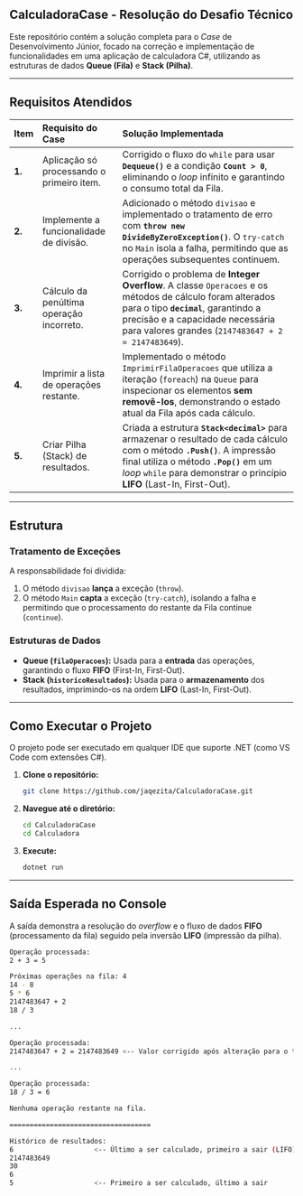 ## CalculadoraCase - Resolução do Desafio Técnico

Este repositório contém a solução completa para o *Case* de Desenvolvimento Júnior, focado na correção e implementação de funcionalidades em uma aplicação de calculadora C#, utilizando as estruturas de dados **Queue (Fila)** e **Stack (Pilha)**.

---

## Requisitos Atendidos


| Item | Requisito do Case | Solução Implementada |
| :--- | :--- | :--- |
| **1.** | Aplicação só processando o primeiro item. | Corrigido o fluxo do `while` para usar **`Dequeue()`** e a condição **`Count > 0`**, eliminando o *loop* infinito e garantindo o consumo total da Fila. |
| **2.** | Implemente a funcionalidade de divisão. | Adicionado o método `divisao` e implementado o tratamento de erro com **`throw new DivideByZeroException()`**. O `try-catch` no `Main` isola a falha, permitindo que as operações subsequentes continuem. |
| **3.** | Cálculo da penúltima operação incorreto. | Corrigido o problema de **Integer Overflow**. A classe `Operacoes` e os métodos de cálculo foram alterados para o tipo **`decimal`**, garantindo a precisão e a capacidade necessária para valores grandes (`2147483647 + 2 = 2147483649`). |
| **4.** | Imprimir a lista de operações restante. | Implementado o método `ImprimirFilaOperacoes` que utiliza a iteração (`foreach`) na `Queue` para inspecionar os elementos **sem removê-los**, demonstrando o estado atual da Fila após cada cálculo. |
| **5.** | Criar Pilha (Stack) de resultados. | Criada a estrutura **`Stack<decimal>`** para armazenar o resultado de cada cálculo com o método **`.Push()`**. A impressão final utiliza o método **`.Pop()`** em um *loop* `while` para demonstrar o princípio **LIFO** (Last-In, First-Out). |

---

## Estrutura 

### Tratamento de Exceções
A responsabilidade foi dividida:
1.  O método `divisao` **lança** a exceção (`throw`).
2.  O método `Main` **capta** a exceção (`try-catch`), isolando a falha e permitindo que o processamento do restante da Fila continue (`continue`).

### Estruturas de Dados
* **Queue (`filaOperacoes`):** Usada para a **entrada** das operações, garantindo o fluxo **FIFO** (First-In, First-Out).
* **Stack (`historicoResultados`):** Usada para o **armazenamento** dos resultados, imprimindo-os na ordem **LIFO** (Last-In, First-Out).

---

## Como Executar o Projeto

O projeto pode ser executado em qualquer IDE que suporte .NET (como VS Code com extensões C#).

1.  **Clone o repositório:**
    ```bash
    git clone https://github.com/jaqezita/CalculadoraCase.git
    ```
2.  **Navegue até o diretório:**
    ```bash
    cd CalculadoraCase
    cd Calculadora
    ```
3.  **Execute:**
    ```bash
    dotnet run
    ```

---

## Saída Esperada no Console

A saída demonstra a resolução do *overflow* e o fluxo de dados **FIFO** (processamento da fila) seguido pela inversão **LIFO** (impressão da pilha).

```bash
Operação processada:
2 + 3 = 5

Próximas operações na fila: 4
14 - 8
5 * 6
2147483647 + 2
18 / 3

...

Operação processada:
2147483647 + 2 = 2147483649 <-- Valor corrigido após alteração para o tipo decimal

...

Operação processada:
18 / 3 = 6

Nenhuma operação restante na fila.

===================================

Histórico de resultados:
6                    <-- Último a ser calculado, primeiro a sair (LIFO)
2147483649           
30
6
5                    <-- Primeiro a ser calculado, último a sair